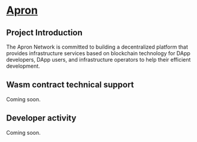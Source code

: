# [Apron](https://apron.network)

## Project Introduction

The Apron Network is committed to building a decentralized platform that provides infrastructure services based on blockchain technology for DApp developers, DApp users, and infrastructure operators to help their efficient development.

## Wasm contract technical support

Coming soon.

## Developer activity

Coming soon.
